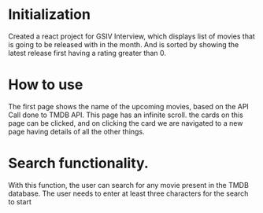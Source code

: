 # Initialization

Created a react project for GSIV Interview, which displays list of movies that is going to be released with in the month.
And is sorted by showing the latest release first having a rating greater than 0.

# How to use

The first page shows the name of the upcoming movies, based on the API Call done to TMDB API.
This page has an infinite scroll. the cards on this page can be clicked, and on clicking the card we are navigated to a new page having details of all the other things.

# Search functionality.

With this function, the user can search for any movie present in the TMDB database.
The user needs to enter at least three characters for the search to start
